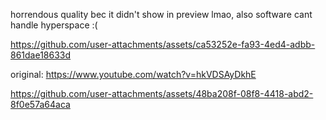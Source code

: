 
horrendous quality bec it didn't show in preview lmao, also software cant handle hyperspace :( 

https://github.com/user-attachments/assets/ca53252e-fa93-4ed4-adbb-861dae18633d



original: https://www.youtube.com/watch?v=hkVDSAyDkhE

https://github.com/user-attachments/assets/48ba208f-08f8-4418-abd2-8f0e57a64aca

